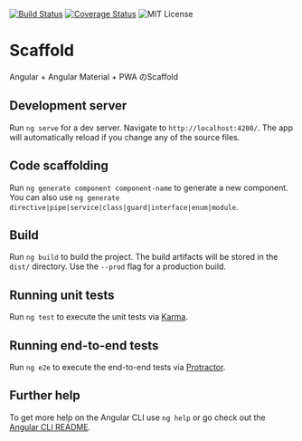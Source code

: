 [![Build Status](https://travis-ci.com/deer-inc/scaffold.svg?branch=master)](https://travis-ci.com/deer-inc/scaffold)
[![Coverage Status](https://coveralls.io/repos/github/deer-inc/scaffold/badge.svg?branch=master)](https://coveralls.io/github/deer-inc/scaffold?branch=master)
![MIT License](https://img.shields.io/github/license/deer-inc/scaffold.svg)

# Scaffold

Angular + Angular Material + PWA のScaffold

## Development server

Run `ng serve` for a dev server. Navigate to `http://localhost:4200/`. The app will automatically reload if you change any of the source files.

## Code scaffolding

Run `ng generate component component-name` to generate a new component. You can also use `ng generate directive|pipe|service|class|guard|interface|enum|module`.

## Build

Run `ng build` to build the project. The build artifacts will be stored in the `dist/` directory. Use the `--prod` flag for a production build.

## Running unit tests

Run `ng test` to execute the unit tests via [Karma](https://karma-runner.github.io).

## Running end-to-end tests

Run `ng e2e` to execute the end-to-end tests via [Protractor](http://www.protractortest.org/).

## Further help

To get more help on the Angular CLI use `ng help` or go check out the [Angular CLI README](https://github.com/angular/angular-cli/blob/master/README.md).
